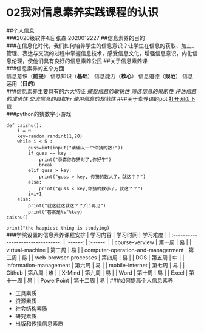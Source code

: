 # 02我对信息素养实践课程的认识

##个人信息  
###2020级软件4班       张森      2020012227
##信息素养的目的  
###在信息化时代，我们如何培养学生的信息意识？让学生在信息的获取、加工、管理、表达与交流的过程中掌握信息技术，感受信息文化，增强信息意识，内化信息伦理，使他们具有良好的信息素养公民
##关于信息素养课  
###信息素养的五个方面    
信息意识（**前提**）
信息知识（**基础**）
信息能力（**核心**）
信息道德（**规范**）
信息运用（**目的**）  
###信息素养主要具有的六大特征
*捕捉信息的敏锐性*
*筛选信息的果断性*
*评估信息的准确性*
*交流信息的自如行*
*使用信息的规范性*
###关于素养课的ppt
[打开网页下载](https://wenku.baidu.com/view/9285b191d05abe23482fb4daa58da0116c171f1f.html)  
###python的猜数字小游戏
```import random
def caishu():
    i = 0
    key=random.randint(1,20)
    while i < 5 :
        guss=int(input("请输入一个你猜的数:"))
        if guss == key :
            print("恭喜你你猜对了,你好牛")
            break
        elif guss > key:
            print("guss > key, 你猜的数大了，就这？？")
        else:
            print("guss < key,你猜的数小了，就这？？")
        i=i+1
    else:
        print("就这就这就这？？/lj再见")
        print("答案是%s"%key)
caishu()
```
`print("the happiest thing is studying)`  
###学院设置的信息素养课程安排
|              学习内容              | 学习时间 | 学习难度 |
| :--------------------------------: | :------: | :------: |
|           course-verview           |  第一周  |    易    |
|          virtual-machine           |  第二周  |    易    |
| computer-operation-and-managerment |  第三周  |    易    |
|       web-browser-processes        |  第四周  |    易    |
|                DOS                 |  第五周  |    中    |
|       information-management       |  第六周  |    易    |
|          mobile-internet           |  第七周  |    易    |
|               Github               |  第八周  |    难    |
|               X-Mind               |  第九周  |    易    |
|                Word                |  第十周  |    易    |
|               Excel                | 第十一周 |    易    |
|             PowerPoint             | 第十二周 |    易    |
###如何提高个人信息素养
+ 工具素质
+ 资源素质
+ 社会结构素质
+ 研究素质
+ 出版和传播信息素质